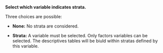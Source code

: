 **Select which variable indicates strata.**

Three choices are possible:

- **None:** No strata are considered.

- **Strata:** A variable must be selected. Only factors variables can be selected. The descriptives tables will be biuld within stratas defined by this variable.